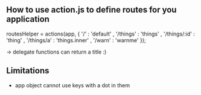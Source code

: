 ## How to use action.js to define routes for you application

routesHelper = actions(app, {
	'/'						: 'default'
, '/things'			: 'things'
, '/things/:id' : 'thing'
, '/things/a'		: 'things.inner'
, '/warn'				: 'warnme'
});

-> delegate functions can return a title :)

## Limitations

* app object cannot use keys with a dot in them